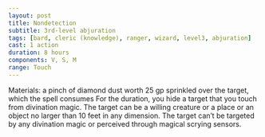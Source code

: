 ```yaml
---
layout: post
title: Nondetection
subtitle: 3rd-level abjuration
tags: [bard, cleric (knowledge), ranger, wizard, level3, abjuration]
cast: 1 action
duration: 8 hours
components: V, S, M
range: Touch
---
```

Materials: a pinch of diamond dust worth 25 gp sprinkled over the target, which the spell consumes
For the duration, you hide a target that you touch from divination magic. The target can be a willing creature or a place or an object no larger than 10 feet in any dimension. The target can’t be targeted by any divination magic or perceived through magical scrying sensors.